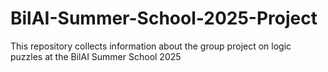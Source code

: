 # BilAI-Summer-School-2025-Project
This repository collects information about the group project on logic puzzles at the BilAI Summer School 2025 
